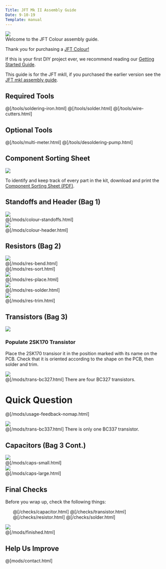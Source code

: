 ```yaml
---
Title: JFT Mk II Assembly Guide
Date: 9-10-19
Template: manual
---
```


<div>
  <div class="step-image">
    <a href="https://www.diyrecordingequipment.com/products/jft-colour">
             <img src="https://cdn.shopify.com/s/files/1/0698/2265/products/JFT_Mark_II_Module_medium.jpg">    	
    </a>
  </div>
  <div class="step-header">Welcome to the JFT Colour assembly guide.</div>
  <div class="step-description">
      <p>Thank you for purchasing a <a href="https://www.diyrecordingequipment.com/products/jft-colour">JFT Colour!</a></p>
      <p>If this is your first DIY project ever, we recommend reading our <a href="http://www.diyrecordingequipment.com/pages/getting-started">Getting Started Guide</a>.</p>
      <p>This guide is for the JFT mkII, if you purchased the earlier version see the <a href="https://www.diyrecordingequipment.com/pages/jft-manual">JFT mkI assembly guide</a>.</p>
  </div>
</div>

<h2>Required Tools</h2>

@[/tools/soldering-iron.html]
@[/tools/solder.html]
@[/tools/wire-cutters.html]

<h2>Optional Tools</h2>

@[/tools/multi-meter.html]
@[/tools/desoldering-pump.html]

<h2>Component Sorting Sheet</h2>
<div class="manual-step">
    <div class="step-image">
    <a href="%base_url%/assets/jft/jft-mkii-sorting-1.1.pdf" target="_blank">
    <img src="%base_url%/assets/pdf-download.png" />
    </a>
    </div>
    <div class="step-description">
        <p>To identify and keep track of every part in the kit, download and print the <a href="%base_url%/assets/jft/jft-mkii-sorting-1.1.pdf" target="_blank">Component Sorting Sheet (PDF)</a>.</p>
    </div>
</div>

<div id="assembly-guide-content">

<h2>Standoffs and Header (Bag 1)</h2>

<div class="manual-step">
    <div class="step-image">
        <a href="%base_url%/assets/jft/colour-standoffs.jpg" target="_blank">
        <img src="%base_url%/assets/jft/colour-standoffs-600.jpg" />
        </a>
    </div>
    @[/mods/colour-standoffs.html]
</div>
	
<div class="manual-step">
    <div class="step-image">
        <a href="%base_url%/assets/jft/colour-header.jpg" target="_blank">
        <img src="%base_url%/assets/jft/colour-header-600.jpg" />
        </a>
    </div>
    @[/mods/colour-header.html]
</div>
	
	
<h2>Resistors (Bag 2)</h2>

<div class="manual-step">
    <div class="step-image">
        <a href="%base_url%/assets/jft/res-bend.jpg" target="_blank">
        <img src="%base_url%/assets/jft/res-bend-600.jpg" />
        </a>
    </div>
    @[/mods/res-bend.html]
</div>
	
<div class="manual-step">
	@[/mods/res-sort.html]
</div>

<div class="manual-step">
    <div class="step-image">
        <a href="%base_url%/assets/jft/res-place.jpg" target="_blank">
        <img src="%base_url%/assets/jft/res-place-600.jpg" />
        </a>
    </div>
    @[/mods/res-place.html]
</div>
	
<div class="manual-step">
    <div class="step-image">
        <a href="%base_url%/assets/jft/res-solder.jpg" target="_blank">
        <img src="%base_url%/assets/jft/res-solder-600.jpg" />
        </a>
    </div>
    @[/mods/res-solder.html]
</div>
	
<div class="manual-step">
    <div class="step-image">
        <a href="%base_url%/assets/jft/res-trim.jpg" target="_blank">
        <img src="%base_url%/assets/jft/res-trim-600.jpg" />
        </a>
    </div>
    @[/mods/res-trim.html]
</div>
	
<h2>Transistors (Bag 3)</h2>
		
<div class="manual-step">
    <div class="step-image">
        <a href="%base_url%/assets/jft/trans-2SK170.jpg" target="_blank">
        <img src="%base_url%/assets/jft/trans-2SK170-600.jpg" />
        </a>
    </div>
    <h3 class="step-header">Populate 2SK170 Transistor</h3>
<div class="step-description">
        <p>Place the 2SK170 transisor it in the position marked with its name on the PCB. Check that it is oriented according to the shape on the PCB, then solder and trim.</p>
</div>
</div>

<div class="manual-step">
    <div class="step-image">
        <a href="%base_url%/assets/jft/trans-bc327.jpg" target="_blank">
        <img src="%base_url%/assets/jft/trans-bc327-600.jpg" />
        </a>
    </div>
    @[/mods/trans-bc327.html]
    There are four BC327 transistors.
</div>

<div class="manual-step">
<H1>Quick Question</H1>
    <form action="https://formsubmit.co/hi2zl04q@robot.zapier.com" method="POST" target="_blank" id="form-usage">
    <input type="hidden" name="_replyto">
    <input type="hidden" name="_subject" value="%meta.title%">
        @[/mods/usage-feedback-nomap.html]
    </form>
</div>
	
<div class="manual-step">
    <div class="step-image">
        <a href="%base_url%/assets/jft/trans-bc337.jpg" target="_blank">
        <img src="%base_url%/assets/jft/trans-bc337-600.jpg" />
        </a>
    </div>
    @[/mods/trans-bc337.html]
    There is only one BC337 transistor.
</div>
	
<h2>Capacitors (Bag 3 Cont.)</h2>

<div class="manual-step">
    <div class="step-image">
        <a href="%base_url%/assets/jft/caps-small.jpg" target="_blank">
        <img src="%base_url%/assets/jft/caps-small-600.jpg" />
        </a>
    </div>
    @[/mods/caps-small.html]
</div>
	
<div class="manual-step">
    <div class="step-image">
        <a href="%base_url%/assets/jft/caps-large.jpg" target="_blank">
        <img src="%base_url%/assets/jft/caps-large-600.jpg" />
        </a>
    </div>
    @[/mods/caps-large.html]
</div>
	
<!--- List of Modules
caps-large.html
caps-small.html
colour-header.html
colour-standoffs.html
diodes.html
inductors.html
res-bend.html
res-place.html
res-solder.html
res-trim.html
trans-bc327.html
-->


<h2>Final Checks</h2>
<div class="manual-step">
<p>Before you wrap up, check the following things:</p>
<ul class="manual-checks">
@[/checks/capacitor.html]  
<!--@[/checks/diode.html]    -->
@[/checks/transistor.html]
@[/checks/resistor.html] 
@[/checks/solder.html]
</ul>
</div>
	
<div class="manual-step">
    <div class="step-image">
        <a href="%base_url%/assets/jft/finished.jpg" target="_blank">
        <img src="%base_url%/assets/jft/finished-600.jpg" />
        </a>
    </div>
    @[/mods/finished.html]
</div>

</div>

<div class="manual-step">
<h2>Help Us Improve</h2>
    <form action="https://formsubmit.co/support@diyrecordingequipment.com" method="POST" id="form-contact">
      <input type="hidden" name="_subject" value="%meta.title% Feedback">
    @[mods/contact.html]   
    </form>
</div>